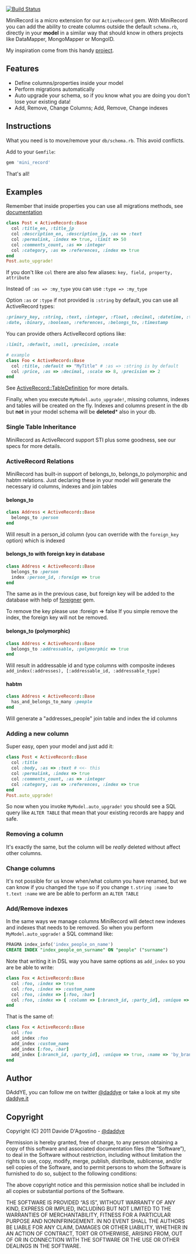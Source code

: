 [![Build Status](https://secure.travis-ci.org/DAddYE/mini_record.png)](http://travis-ci.org/DAddYE/mini_record)


MiniRecord is a micro extension for our `ActiveRecord` gem.
With MiniRecord you can add the ability to create columns outside the default `schema.rb`, directly
in your **model** in a similar way that should know in others projects
like  DataMapper, MongoMapper or MongoID.

My inspiration come from this handy [project](https://github.com/pjhyett/auto_migrations).

## Features

* Define columns/properties inside your model
* Perform migrations automatically
* Auto upgrade your schema, so if you know what you are doing you don't lose your existing data!
* Add, Remove, Change Columns; Add, Remove, Change indexes

## Instructions

What you need is to move/remove your `db/schema.rb`.
This avoid conflicts.

Add to your `Gemfile`:

``` rb
gem 'mini_record'
```

That's all!

## Examples

Remember that inside properties you can use all migrations methods,
see [documentation](http://api.rubyonrails.org/classes/ActiveRecord/Migration.html)

``` rb
class Post < ActiveRecord::Base
  col :title_en, :title_jp
  col :description_en, :description_jp, :as => :text
  col :permalink, :index => true, :limit => 50
  col :comments_count, :as => :integer
  col :category, :as => :references, :index => true
end
Post.auto_upgrade!
```

If you don't like `col` there are also few aliases: `key, field, property, attribute`

Instead of `:as => :my_type` you can use `:type => :my_type`

Option `:as` or `:type` if not provided is `:string` by default, you can use all ActiveRecord types:

``` rb
:primary_key, :string, :text, :integer, :float, :decimal, :datetime, :timestamp, :time,
:date, :binary, :boolean, :references, :belongs_to, :timestamp
```

You can provide others ActiveRecord options like:

``` rb
:limit, :default, :null, :precision, :scale

# example
class Foo < ActiveRecord::Base
  col :title, :default => "MyTitle" # :as => :string is by default
  col :price, :as => :decimal, :scale => 8, :precision => 2
end
```

See [ActiveRecord::TableDefinition](http://api.rubyonrails.org/classes/ActiveRecord/ConnectionAdapters/TableDefinition.html)
for more details.

Finally, when you execute `MyModel.auto_upgrade!`, missing columns, indexes and tables will be created on the fly.
Indexes and columns present in the db but **not** in your model schema will be **deleted*** also in your db.

### Single Table Inheritance

MiniRecord as ActiveRecord support STI plus some goodness, see our specs for more details.

### ActiveRecord Relations

MiniRecord has built-in support of belongs_to, belongs_to polymorphic and habtm relations. Just declaring these in your model will generate the necessary id columns, indexes and join tables

#### belongs_to
```ruby
class Address < ActiveRecord::Base
  belongs_to :person
end
```
Will result in a person_id column (you can override with the `foreign_key` option) which is indexed

#### belongs_to with foreign key in database
```ruby
class Address < ActiveRecord::Base
  belongs_to :person
  index :person_id, :foreign => true
end
```
The same as in the previous case, but foreign key will be added to the database with help of [foreigner](https://github.com/matthuhiggins/foreigner) gem.

To remove the key please use :foreign => false
If you simple remove the index, the foreign key will not be removed.

#### belongs_to (polymorphic)
```ruby
class Address < ActiveRecord::Base
  belongs_to :addressable, :polymorphic => true
end
```
Will result in addressable id and type columns with composite indexes `add_index(:addresses), [:addressable_id, :addressable_type]`

#### habtm
```ruby
class Address < ActiveRecord::Base
  has_and_belongs_to_many :people
end
```
Will generate a "addresses_people" join table and index the id columns

### Adding a new column

Super easy, open your model and just add it:

``` rb
class Post < ActiveRecord::Base
  col :title
  col :body, :as => :text # <<- this
  col :permalink, :index => true
  col :comments_count, :as => :integer
  col :category, :as => :references, :index => true
end
Post.auto_upgrade!
```

So now when you invoke `MyModel.auto_upgrade!` you should see a SQL query like `ALTER TABLE` that mean that your existing
records are happy and safe.

### Removing a column

It's exactly the same, but the column will be _really_ deleted without affect other columns.

### Change columns

It's not possible for us know when/what column you have renamed, but we can know if you changed the `type` so
if you change `t.string :name` to `t.text :name` we are be able to perform an `ALTER TABLE`

### Add/Remove indexes

In the same ways we manage columns MiniRecord will detect new indexes and indexes that needs to be removed.
So when you perform `MyModel.auto_upgrade!` a SQL command like:

``` SQL
PRAGMA index_info('index_people_on_name')
CREATE INDEX "index_people_on_surname" ON "people" ("surname")
```

Note that writing it in DSL way you have same options as `add_index` so you are be able to write:

``` rb
class Fox < ActiveRecord::Base
  col :foo, :index => true
  col :foo, :index => :custom_name
  col :foo, :index => [:foo, :bar]
  col :foo, :index => { :column => [:branch_id, :party_id], :unique => true, :name => 'by_branch_party' }
end
```

That is the same of:

``` rb
class Fox < ActiveRecord::Base
  col :foo
  add_index :foo
  add_index :custom_name
  add_index [:foo, :bar]
  add_index [:branch_id, :party_id], :unique => true, :name => 'by_branch_party'
end
```

## Author

DAddYE, you can follow me on twitter [@daddye](http://twitter.com/daddye) or take a look at my site [daddye.it](http://www.daddye.it)

## Copyright

Copyright (C) 2011 Davide D'Agostino - [@daddye](http://twitter.com/daddye)

Permission is hereby granted, free of charge, to any person obtaining a copy of this software and
associated documentation files (the “Software”), to deal in the Software without restriction, including without
limitation the rights to use, copy, modify, merge, publish, distribute, sublicense, and/or sell copies of the Software,
and to permit persons to whom the Software is furnished to do so, subject to the following conditions:

The above copyright notice and this permission notice shall be included in all copies or substantial portions of the Software.

THE SOFTWARE IS PROVIDED “AS IS”, WITHOUT WARRANTY OF ANY KIND, EXPRESS OR IMPLIED, INCLUDING BUT NOT LIMITED TO THE WARRANTIES
OF MERCHANTABILITY, FITNESS FOR A PARTICULAR PURPOSE AND NONINFRINGEMENT. IN NO EVENT SHALL THE AUTHORS BE LIABLE FOR ANY CLAIM,
DAMAGES OR OTHER LIABILITY, WHETHER IN AN ACTION OF CONTRACT, TORT OR OTHERWISE, ARISING FROM, OUT OF OR IN CONNECTION WITH THE
SOFTWARE OR THE USE OR OTHER DEALINGS IN THE SOFTWARE.
